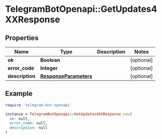 # TelegramBotOpenapi::GetUpdates4XXResponse

## Properties

| Name | Type | Description | Notes |
| ---- | ---- | ----------- | ----- |
| **ok** | **Boolean** |  | [optional] |
| **error_code** | **Integer** |  | [optional] |
| **description** | [**ResponseParameters**](ResponseParameters.md) |  | [optional] |

## Example

```ruby
require 'telegram-bot-openapi'

instance = TelegramBotOpenapi::GetUpdates4XXResponse.new(
  ok: null,
  error_code: null,
  description: null
)
```

